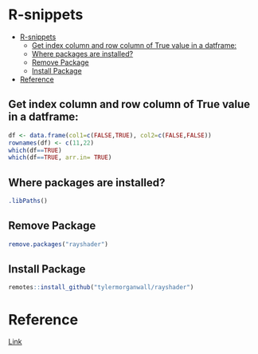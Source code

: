 # R-snippets

<!--ts-->
* [R-snippets](#r-snippets)
   * [Get index column and row column of True value in a datframe:](#get-index-column-and-row-column-of-true-value-in-a-datframe)
   * [Where packages are installed?](#where-packages-are-installed)
   * [Remove Package](#remove-package)
   * [Install Package](#install-package)
* [Reference](#reference)

<!-- Created by https://github.com/ekalinin/github-markdown-toc -->
<!-- Added by: gil_diy, at: Fri 04 Nov 2022 12:18:56 IST -->

<!--te-->

## Get index column and row column of True value in a datframe:

```r
df <- data.frame(col1=c(FALSE,TRUE), col2=c(FALSE,FALSE))
rownames(df) <- c(11,22)
which(df==TRUE)
which(df==TRUE, arr.in= TRUE)
```


## Where packages are installed?

```r
.libPaths()
```
## Remove Package

```r
remove.packages("rayshader")
```

## Install Package

```r
remotes::install_github("tylermorganwall/rayshader")
```
# Reference

[Link](http://www.science.smith.edu/~jcrouser/SDS293/labs/lab14-r.html)

